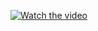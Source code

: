 [![Watch the video](https://www.teknofenomen.com/wp-content/uploads/2019/04/video.jpg)](https://www.youtube.com/watch?v=oJwcJebFx7s)

